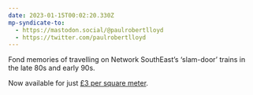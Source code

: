 ```yaml
---
date: 2023-01-15T00:02:20.330Z
mp-syndicate-to:
  - https://mastodon.social/@paulrobertlloyd
  - https://twitter.com/paulrobertlloyd
---
```

Fond memories of travelling on Network SouthEast’s ‘slam-door’ trains in the late 80s and early 90s.

Now available for just [£3 per square meter](https://www.shedno2.co.uk/products/british-rail-blue-blaze-moquette-fabric-sold-by-the-meter).
